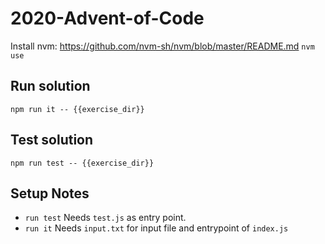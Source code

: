 # 2020-Advent-of-Code

Install nvm: https://github.com/nvm-sh/nvm/blob/master/README.md
`nvm use`


## Run solution
`npm run it -- {{exercise_dir}}`


## Test solution
`npm run test -- {{exercise_dir}}`

## Setup Notes
* `run test` Needs `test.js` as entry point.
* `run it` Needs `input.txt` for input file and entrypoint of `index.js`
